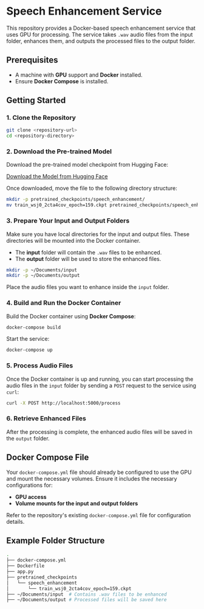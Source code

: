 # Speech Enhancement Service

This repository provides a Docker-based speech enhancement service that uses GPU for processing. The service takes `.wav` audio files from the input folder, enhances them, and outputs the processed files to the output folder.

## Prerequisites

- A machine with **GPU** support and **Docker** installed.
- Ensure **Docker Compose** is installed.

## Getting Started

### 1. Clone the Repository

```bash
git clone <repository-url>
cd <repository-directory>
```

### 2. Download the Pre-trained Model

Download the pre-trained model checkpoint from Hugging Face:

[Download the Model from Hugging Face](https://huggingface.co/sp-uhh/speech-enhancement-sgmse/resolve/main/pretrained_checkpoints/speech_enhancement/train_wsj0_2cta4cov_epoch%3D159.ckpt)

Once downloaded, move the file to the following directory structure:

```bash
mkdir -p pretrained_checkpoints/speech_enhancement/
mv train_wsj0_2cta4cov_epoch=159.ckpt pretrained_checkpoints/speech_enhancement/
```

### 3. Prepare Your Input and Output Folders

Make sure you have local directories for the input and output files. These directories will be mounted into the Docker container.

- The **input** folder will contain the `.wav` files to be enhanced.
- The **output** folder will be used to store the enhanced files.

```bash
mkdir -p ~/Documents/input
mkdir -p ~/Documents/output
```

Place the audio files you want to enhance inside the `input` folder.

### 4. Build and Run the Docker Container

Build the Docker container using **Docker Compose**:

```bash
docker-compose build
```

Start the service:

```bash
docker-compose up
```

### 5. Process Audio Files

Once the Docker container is up and running, you can start processing the audio files in the `input` folder by sending a `POST` request to the service using `curl`:

```bash
curl -X POST http://localhost:5000/process
```

### 6. Retrieve Enhanced Files

After the processing is complete, the enhanced audio files will be saved in the `output` folder.

## Docker Compose File

Your `docker-compose.yml` file should already be configured to use the GPU and mount the necessary volumes. Ensure it includes the necessary configurations for:

- **GPU access**
- **Volume mounts for the input and output folders**

Refer to the repository's existing `docker-compose.yml` file for configuration details.

## Example Folder Structure

```bash
.
├── docker-compose.yml
├── Dockerfile
├── app.py
├── pretrained_checkpoints
│   └── speech_enhancement
│       └── train_wsj0_2cta4cov_epoch=159.ckpt
├── ~/Documents/input  # Contains .wav files to be enhanced
├── ~/Documents/output # Processed files will be saved here
```
```

